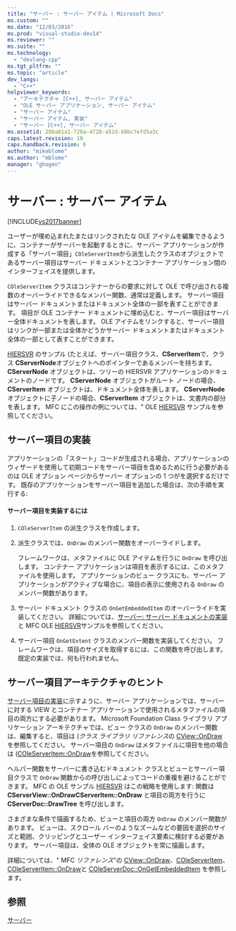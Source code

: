 ```yaml
---
title: "サーバー : サーバー アイテム | Microsoft Docs"
ms.custom: ""
ms.date: "12/03/2016"
ms.prod: "visual-studio-dev14"
ms.reviewer: ""
ms.suite: ""
ms.technology: 
  - "devlang-cpp"
ms.tgt_pltfrm: ""
ms.topic: "article"
dev_langs: 
  - "C++"
helpviewer_keywords: 
  - "アーキテクチャ [C++], サーバー アイテム"
  - "OLE サーバー アプリケーション, サーバー アイテム"
  - "サーバー アイテム"
  - "サーバー アイテム, 実装"
  - "サーバー [C++], サーバー アイテム"
ms.assetid: 28ba81a1-726a-4728-a52d-68bc7efd5a3c
caps.latest.revision: 10
caps.handback.revision: 6
author: "mikeblome"
ms.author: "mblome"
manager: "ghogen"
---
```

# サーバー : サーバー アイテム
[!INCLUDE[vs2017banner](../assembler/inline/includes/vs2017banner.md)]

ユーザーが埋め込まれたまたはリンクされたな OLE アイテムを編集できるように、コンテナーがサーバーを起動するときに、サーバー アプリケーションが作成する「サーバー項目」`COleServerItem`から派生したクラスのオブジェクトであるサーバー項目はサーバー ドキュメントとコンテナー アプリケーション間のインターフェイスを提供します。  
  
 `COleServerItem` クラスはコンテナーからの要求に対して OLE で呼び出される複数のオーバーライドできるなメンバー関数、通常は定義します。  サーバー項目はサーバー ドキュメントまたはドキュメント全体の一部を表すことができます。  項目が OLE コンテナー ドキュメントに埋め込むと、サーバー項目はサーバー全体ドキュメントを表します。  OLE アイテムをリンクすると、サーバー項目はリンクが一部または全体かどうかサーバー ドキュメントまたはドキュメント全体の一部として表すことができます。  
  
 [HIERSVR](../top/visual-cpp-samples.md) のサンプル \(たとえば、サーバー項目クラス、**CServerItem**で、クラス **CServerNode**オブジェクトへのポインターであるメンバーを持ちます。  **CServerNode** オブジェクトは、ツリーの HIERSVR アプリケーションのドキュメントのノードです。  **CServerNode** オブジェクトがルート ノードの場合、**CServerItem** オブジェクトは、ドキュメント全体を表します。  **CServerNode** オブジェクトに子ノードの場合、**CServerItem** オブジェクトは、文書内の部分を表します。  MFC にこの操作の例については、" OLE [HIERSVR](../top/visual-cpp-samples.md) サンプルを参照してください。  
  
##  <a name="_core_implementing_server_items"></a> サーバー項目の実装  
 アプリケーションの「スタート」コードが生成される場合、アプリケーションのウィザードを使用して初期コードをサーバー項目を含めるために行う必要があるのは OLE オプション ページからサーバー オプションの 1 つがを選択するだけです。  既存のアプリケーションをサーバー項目を追加した場合は、次の手順を実行する:  
  
#### サーバー項目を実装するには  
  
1.  `COleServerItem` の派生クラスを作成します。  
  
2.  派生クラスでは、`OnDraw` のメンバー関数をオーバーライドします。  
  
     フレームワークは、メタファイルに OLE アイテムを行うに `OnDraw` を呼び出します。  コンテナー アプリケーションは項目を表示するには、このメタファイルを使用します。  アプリケーションのビュー クラスにも、サーバー アプリケーションがアクティブな場合に、項目の表示に使用される `OnDraw` のメンバー関数があります。  
  
3.  サーバー ドキュメント クラスの `OnGetEmbeddedItem` のオーバーライドを実装してください。  詳細については、[サーバー: サーバー ドキュメントの実装](../mfc/servers-implementing-server-documents.md) と MFC OLE [HIERSVR](../top/visual-cpp-samples.md)サンプルを参照してください。  
  
4.  サーバー項目 `OnGetExtent` クラスのメンバー関数を実装してください。  フレームワークは、項目のサイズを取得するには、この関数を呼び出します。  既定の実装では、何も行われません。  
  
##  <a name="_core_a_tip_for_server.2d.item_architecture"></a> サーバー項目アーキテクチャのヒント  
 [サーバー項目の実装](#_core_implementing_server_items)に示すように、サーバー アプリケーションでは、サーバーに対する VIEW とコンテナー アプリケーションで使用されるメタファイルの項目の両方にする必要があります。  Microsoft Foundation Class ライブラリ アプリケーション アーキテクチャでは、ビュー クラスの `OnDraw` のメンバー関数は、編集すると、項目は \(*クラス ライブラリ リファレンス*の [CView::OnDraw](../Topic/CView::OnDraw.md) を参照してください。  サーバー項目の `OnDraw` はメタファイルに項目を他の場合は \([COleServerItem::OnDraw](../Topic/COleServerItem::OnDraw.md)を参照してください。  
  
 ヘルパー関数をサーバーに書き込むドキュメント クラスとビューとサーバー項目クラスで `OnDraw` 関数からの呼び出しによってコードの重複を避けることができます。  MFC の OLE サンプル [HIERSVR](../top/visual-cpp-samples.md) はこの戦略を使用します: 関数は **CServerView::OnDrawCServerItem::OnDraw** と項目の両方を行うに **CServerDoc::DrawTree** を呼び出します。  
  
 さまざまな条件で描画するため、ビューと項目の両方 `OnDraw` のメンバー関数があります。  ビューは、スクロール バーのようなズームなどの要因を選択のサイズと範囲、クリッピングとユーザー インターフェイス要素に検討する必要があります。  サーバー項目は、全体の OLE オブジェクトを常に描画します。  
  
 詳細については、" MFC *リファレンス*"の [CView::OnDraw](../Topic/CView::OnDraw.md)、[COleServerItem](../mfc/reference/coleserveritem-class.md)、[COleServerItem::OnDraw](../Topic/COleServerItem::OnDraw.md)と [COleServerDoc::OnGetEmbeddedItem](../Topic/COleServerDoc::OnGetEmbeddedItem.md) を参照します。  
  
## 参照  
 [サーバー](../mfc/servers.md)
